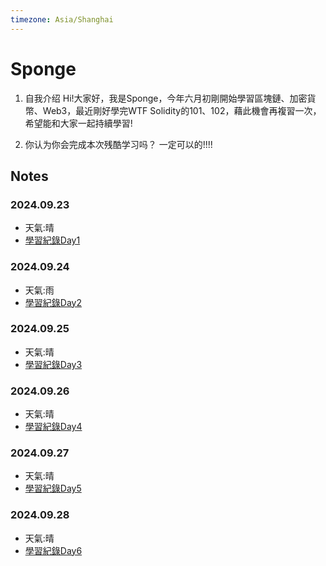```yaml
---
timezone: Asia/Shanghai
---
```



# Sponge

1. 自我介绍
  Hi!大家好，我是Sponge，今年六月初剛開始學習區塊鏈、加密貨幣、Web3，最近剛好學完WTF Solidity的101、102，藉此機會再複習一次，希望能和大家一起持續學習!

2. 你认为你会完成本次残酷学习吗？
  一定可以的!!!!
   
## Notes

<!-- Content_START -->

### 2024.09.23
- 天氣:晴
- [學習紀錄Day1](https://github.com/SpC242/Solidity-CoLearning/blob/main/Day1.md) 

### 2024.09.24
- 天氣:雨
- [學習紀錄Day2](https://github.com/SpC242/Solidity-CoLearning/blob/main/Day2.md)

### 2024.09.25
- 天氣:晴
- [學習紀錄Day3](https://github.com/SpC242/Solidity-CoLearning/blob/main/Day3.md)

### 2024.09.26
- 天氣:晴
- [學習紀錄Day4](https://github.com/SpC242/Solidity-CoLearning/blob/main/Day4.md)

### 2024.09.27
- 天氣:晴
- [學習紀錄Day5](https://github.com/SpC242/Solidity-CoLearning/blob/main/Day5.md)

### 2024.09.28
- 天氣:晴
- [學習紀錄Day6](https://github.com/SpC242/Solidity-CoLearning/blob/main/Day6.md)


<!-- Content_END -->
